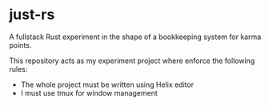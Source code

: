 # just-rs

A fullstack Rust experiment in the shape of a bookkeeping system for karma points.

This repository acts as my experiment project where enforce the following rules:

- The whole project must be written using Helix editor
- I must use tmux for window management

